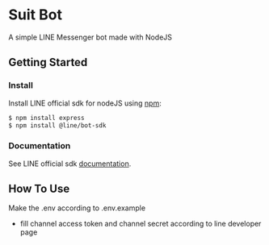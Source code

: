 # Suit Bot

A simple LINE Messenger bot made with NodeJS

## Getting Started

### Install

Install LINE official sdk for nodeJS using [npm](https://www.npmjs.com/):

``` bash
$ npm install express
$ npm install @line/bot-sdk
```

### Documentation

See LINE official sdk [documentation](https://line.github.io/line-bot-sdk-nodejs/).

## How To Use

Make the .env according to .env.example

* fill channel access token and channel secret according to line developer page